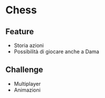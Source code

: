 # Chess

## Feature
- Storia azioni
- Possibilità di giocare anche a Dama

## Challenge
- Multiplayer
- Animazioni

